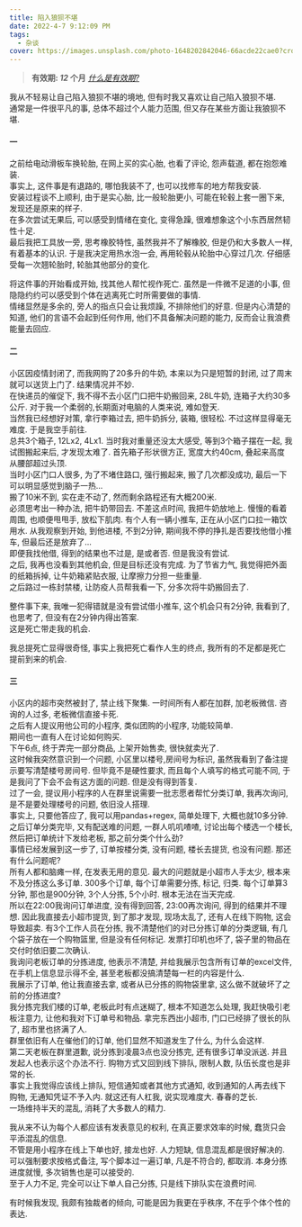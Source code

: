 ```yaml
---
title: 陷入狼狈不堪
date: 2022-4-7 9:12:09 PM
tags:
  - 杂谈
cover: https://images.unsplash.com/photo-1648202842046-66acde22cae0?crop=entropy&cs=tinysrgb&fit=max&fm=jpg&ixid=Mnw0NTI1NXwwfDF8cmFuZG9tfHx8fHx8fHx8MTY0OTMzNzEyOQ&ixlib=rb-1.2.1&q=80&w=1080
---
```


> **有效期: *12* 个月**  *[什么是有效期?](https://blog.timvel.com/2020/12/28/12-28-2020-a-description-of-the-validity-period/)*

我从不轻易让自己陷入狼狈不堪的境地, 但有时我又喜欢让自己陷入狼狈不堪.   
通常是一件很平凡的事, 总体不超过个人能力范围, 但又存在某些方面让我狼狈不堪.  


#### 一 
之前给电动滑板车换轮胎, 在网上买的实心胎, 也看了评论, 怨声载道, 都在抱怨难装.  
事实上, 这件事是有退路的, 哪怕我装不了, 也可以找修车的地方帮我安装.   
安装过程谈不上顺利, 由于是实心胎, 比一般轮胎更小, 可能在轮毂上套一圈下来, 发现还是原来的样子.  
在多次尝试无果后, 可以感受到情绪在变化, 变得急躁, 很难想象这个小东西居然韧性十足.  
最后我把工具放一旁, 思考橡胶特性, 虽然我并不了解橡胶, 但是仍和大多数人一样, 有着基本的认识. 于是我决定用热水泡一会, 再用轮毂从轮胎中心穿过几次. 仔细感受每一次翘轮胎时, 轮胎其他部分的变化.   


将这件事的开始看成开始, 找其他人帮忙视作死亡. 虽然是一件微不足道的小事, 但隐隐约约可以感受到个体在逃离死亡时所需要做的事情.   
情绪显然是多余的, 旁人的指点只会让我烦躁, 不排除他们的好意. 但是内心清楚的知道, 他们的言语不会起到任何作用, 他们不具备解决问题的能力, 反而会让我浪费能量去回应.  

#### 二
小区因疫情封闭了, 而我网购了20多升的牛奶, 本来以为只是短暂的封闭, 过了周末就可以送货上门了. 结果情况并不妙.  
在快递员的催促下, 我不得不去小区门口把牛奶搬回来, 28L牛奶, 连箱子大约30多公斤. 对于我一个柔弱的,长期面对电脑的人类来说, 难如登天.  
当然我已经想好对策, 拿行李箱过去, 把牛奶拆分, 装箱, 很轻松. 不过这样显得毫无难度. 于是我空手前往.  
总共3个箱子, 12Lx2, 4Lx1. 当时我对重量还没太大感受, 等到3个箱子摆在一起, 我试图搬起来后, 才发现太难了. 首先箱子形状很方正, 宽度大约40cm, 叠起来高度从腰部超过头顶.  
当时小区门口人很多, 为了不堵住路口, 强行搬起来, 搬了几次都没成功, 最后一下可以明显感觉到脑子一热...   
搬了10米不到, 实在走不动了, 然而剩余路程还有大概200米.  
必须思考出一种办法, 把牛奶带回去. 不差这点时间, 我把牛奶放地上. 慢慢的看着周围, 也顺便甩甩手, 放松下肌肉. 有个人有一辆小推车, 正在从小区门口拉一箱饮用水. 从我观察到开始, 到他进楼, 不到2分钟, 期间我不停的挣扎是否要找他借小推车, 但最后还是放弃了...   
即便我找他借, 得到的结果也不过是, 是或者否. 但是我没有尝试.  
之后, 我再也没看到其他机会, 但是目标还没有完成. 为了节省力气, 我觉得把外面的纸箱拆掉, 让牛奶箱紧贴衣服, 让摩擦力分担一些重量.  
之后路过一栋封禁楼, 让防疫人员帮我看一下, 分多次将牛奶搬回去了.  

整件事下来, 我唯一犯得错就是没有尝试借小推车, 这个机会只有2分钟, 我看到了, 也思考了, 但没有在2分钟内得出答案.  
这是死亡带走我的机会.  

我总提死亡显得很奇怪, 事实上我把死亡看作人生的终点, 我所有的不足都是死亡提前到来的机会. 


#### 三
小区内的超市突然被封了, 禁止线下聚集. 一时间所有人都在加群, 加老板微信. 咨询的人过多, 老板微信直接卡死.  
之后有人提议用他公司的小程序, 类似团购的小程序, 功能较简单.  
期间也一直有人在讨论如何购买.  
下午6点, 终于弄完一部分商品, 上架开始售卖, 很快就卖光了.  
这时候我突然意识到一个问题, 小区里以楼号,房间号为标识, 虽然我看到了备注提示要写清楚楼号房间号. 但毕竟不是硬性要求, 而且每个人填写的格式可能不同, 于是我问了下会不会有这方面的问题. 但是没有得到答复.  
过了一会, 提议用小程序的人在群里说需要一批志愿者帮忙分类订单, 我再次询问, 是不是要处理楼号的问题, 依旧没人搭理.  
事实上, 只要他答应了, 我可以用pandas+regex, 简单处理下, 大概也就10多分钟.  
之后订单分类完毕, 又有配送难的问题, 一群人叽叽喳喳, 讨论出每个楼选一个楼长, 然后把订单统计下发给老板, 那之前分类个什么劲?  
事情已经发展到这一步了, 订单按楼分类, 没有问题, 楼长去提货, 也没有问题. 那还有什么问题呢?  
所有人都和脑瘫一样, 在发表无用的意见. 最大的问题就是小超市人手太少, 根本来不及分拣这么多订单. 300多个订单, 每个订单需要分拣, 标记, 归类. 每个订单算3分钟, 那也是900分钟, 3个人分拣, 5个小时. 根本无法在当天完成.     
所以在22:00我询问订单进度, 没有得到回答, 23:00再次询问, 得到的结果并不理想. 因此我直接去小超市提货, 到了那才发现, 现场太乱了, 还有人在线下购物, 这会导致超卖. 有3个工作人员在分拣, 我不清楚他们的对已分拣订单的分类逻辑, 有几个袋子放在一个购物篮里, 但是没有任何标记. 发票打印机也坏了, 袋子里的物品在交付时依旧要二次确认.   
我询问老板订单的分拣进度, 他表示不清楚, 并给我展示包含所有订单的excel文件, 在手机上信息显示得不全, 甚至老板都没搞清楚每一栏的内容是什么.  
我展示了订单, 他让我直接去拿, 或者从已分拣的购物袋里拿, 这么做不就破坏了之前的分拣进度?  
我分拣完我们楼的订单, 老板此时有点迷糊了, 根本不知道怎么处理, 我赶快吸引老板注意力, 让他和我对下订单号和物品. 拿完东西出小超市, 门口已经排了很长的队了, 超市里也挤满了人.  
群里依旧有人在催他们的订单, 他们显然不知道发生了什么, 为什么会这样.  
第二天老板在群里道歉, 说分拣到凌晨3点也没分拣完, 还有很多订单没派送. 并且发起人也表示这个办法不行. 购物方式又回到线下排队, 限制人数, 队伍长度也是非常的长.  
事实上我觉得应该线上排队, 短信通知或者其他方式通知, 收到通知的人再去线下购物, 无通知凭证不予入内. 就这还有人杠我, 说实现难度大. 春春的芝长.  
一场维持半天的混乱, 消耗了大多数人的精力.  

我从来不认为每个人都应该有发表意见的权利, 在真正要求效率的时候, 蠢货只会平添混乱的信息.  
不管是用小程序在线上下单也好, 接龙也好. 人力短缺, 信息混乱都是很好解决的. 可以强制要求按格式备注, 写个脚本过一遍订单, 凡是不符合的, 都取消. 本身分拣进度就慢, 多次销售也是可以接受的.  
至于人力不足, 完全可以让下单人自己分拣, 只是线下排队实在浪费时间.  

有时候我发现, 我颇有独裁者的倾向, 可能是因为我更在乎秩序, 不在乎个体个性的表达. 

